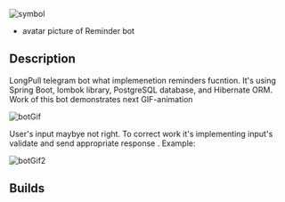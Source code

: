 ![symbol](https://user-images.githubusercontent.com/90979711/150548720-12608103-c91f-4500-b592-a6f6e2fb846f.jpg) 
* avatar picture of Reminder bot

## Description

LongPull telegram bot what implemenetion reminders fucntion. It's using Spring Boot, lombok library, PostgreSQL database, and Hibernate ORM.
Work of this bot demonstrates next GIF-animation 

![botGif](https://user-images.githubusercontent.com/90979711/158223939-0a0f2242-6bb1-42f9-ba80-6ea1fa9f1d1a.gif)


User's input maybye not right. To correct work it's implementing input's validate and send appropriate response . Example:

![botGif2](https://user-images.githubusercontent.com/90979711/158226292-1fc5f38c-5d07-43bc-97f8-e64a292aac27.gif)

## Builds
